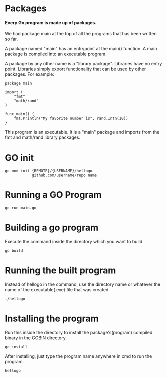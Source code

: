 # Packages
#### Every Go program is made up of packages.

We had package main at the top of all the programs that has been written so far.

A package named "main" has an entrypoint at the main() function. A main package is compiled into an executable program.

A package by any other name is a "library package". Libraries have no entry point. Libraries simply export functionality that can be used by other packages. For example:

```
package main

import (
	"fmt"
	"math/rand"
)

func main() {
	fmt.Println("My favorite number is", rand.Intn(10))
}
```
This program is an executable. It is a "main" package and imports from the fmt and math/rand library packages.

# GO init
```
go mod init {REMOTE}/{USERNAME}/hellogo
			github.com/username/repo name
```

# Running a GO Program
```
go run main.go
```

# Building a go program
Execute the command inside the directory which you want to build
```
go build
```

# Running the built program
Instead of hellogo in the command, use the directory name or whatever the name of the executable(.exe) file that was created
```
./hellogo
```

# Installing the program
Run this inside the directory to install the package's(program) compiled binary in the GOBIN directory.
```
go install
```
After installing, just type the program name anywhere in cmd to run the program.
```
hellogo
```